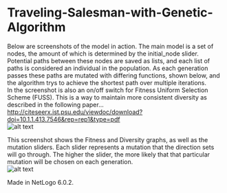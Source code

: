 # Traveling-Salesman-with-Genetic-Algorithm

Below are screenshots of the model in action. The main model is a set of nodes, the amount of which is determined by the initial_node slider.
Potential paths between these nodes are saved as lists, and each list of paths is considered an individual in the population. As each generation
passes these paths are mutated with differing functions, shown below, and the algorithm trys to achieve the shortest path over multiple iterations. 
<br />
In the screenshot is also an on/off switch for Fitness Uniform Selection Scheme (FUSS). This is a way to maintain more consistent diversity as described in the following paper...
http://citeseerx.ist.psu.edu/viewdoc/download?doi=10.1.1.413.7546&rep=rep1&type=pdf
<br />
![alt text](https://i.imgur.com/mWguhNl.jpg)
<br />

This screenshot shows the Fitness and Diversity graphs, as well as the mutation sliders. Each slider represents a mutation that the
direction sets will go through. The higher the slider, the more likely that that particular mutation will be chosen on each generation.
<br />
![alt text](https://i.imgur.com/KrRo2gc.jpg)


Made in NetLogo 6.0.2. 
